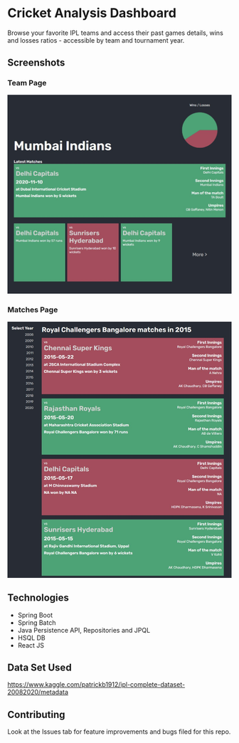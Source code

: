 # Cricket Analysis Dashboard

Browse your favorite IPL teams and access their past games details, wins and losses ratios - accessible by team and tournament year.


## Screenshots

### Team Page

![Team Page Page](/README/team-page.jpg)

### Matches Page

![Matches Page](/README/matches-page.jpg)

## Technologies

* Spring Boot
* Spring Batch
* Java Persistence API, Repositories and JPQL
* HSQL DB
* React JS

## Data Set Used
https://www.kaggle.com/patrickb1912/ipl-complete-dataset-20082020/metadata


## Contributing
Look at the Issues tab for feature improvements and bugs filed for this repo.
